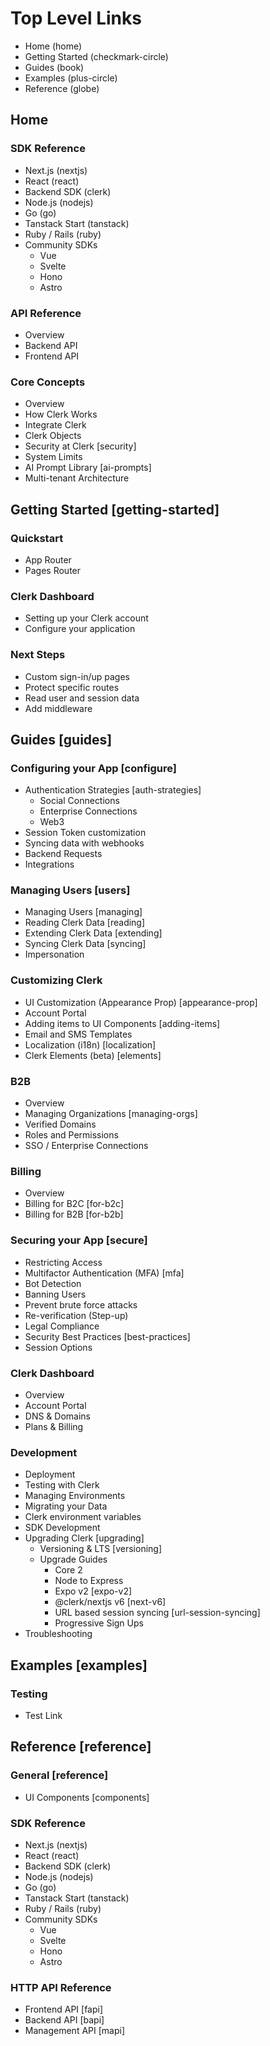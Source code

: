 # Top Level Links

- Home (home)
- Getting Started (checkmark-circle)
- Guides (book)
- Examples (plus-circle)
- Reference (globe)

## Home

### SDK Reference

- Next.js (nextjs)
- React (react)
- Backend SDK (clerk)
- Node.js (nodejs)
- Go (go)
- Tanstack Start (tanstack)
- Ruby / Rails (ruby)
- Community SDKs
  - Vue
  - Svelte
  - Hono
  - Astro

### API Reference

- Overview
- Backend API
- Frontend API

### Core Concepts

- Overview
- How Clerk Works
- Integrate Clerk
- Clerk Objects
- Security at Clerk [security]
- System Limits
- AI Prompt Library [ai-prompts]
- Multi-tenant Architecture

## Getting Started [getting-started]

### Quickstart

- App Router
- Pages Router

### Clerk Dashboard

- Setting up your Clerk account
- Configure your application

### Next Steps

- Custom sign-in/up pages
- Protect specific routes
- Read user and session data
- Add middleware

## Guides [guides]

### Configuring your App [configure]

- Authentication Strategies [auth-strategies]
  - Social Connections
  - Enterprise Connections
  - Web3
- Session Token customization
- Syncing data with webhooks
- Backend Requests
- Integrations

### Managing Users [users]

- Managing Users [managing]
- Reading Clerk Data [reading]
- Extending Clerk Data [extending]
- Syncing Clerk Data [syncing]
- Impersonation

### Customizing Clerk

- UI Customization (Appearance Prop) [appearance-prop]
- Account Portal
- Adding items to UI Components [adding-items]
- Email and SMS Templates
- Localization (i18n) [localization]
- Clerk Elements (beta) [elements]

### B2B

- Overview
- Managing Organizations [managing-orgs]
- Verified Domains
- Roles and Permissions
- SSO / Enterprise Connections

### Billing

- Overview
- Billing for B2C [for-b2c]
- Billing for B2B [for-b2b]

### Securing your App [secure]

- Restricting Access
- Multifactor Authentication (MFA) [mfa]
- Bot Detection
- Banning Users
- Prevent brute force attacks
- Re-verification (Step-up)
- Legal Compliance
- Security Best Practices [best-practices]
- Session Options

### Clerk Dashboard

- Overview
- Account Portal
- DNS & Domains
- Plans & Billing

### Development

- Deployment
- Testing with Clerk
- Managing Environments
- Migrating your Data
- Clerk environment variables
- SDK Development
- Upgrading Clerk [upgrading]
  - Versioning & LTS [versioning]
  - Upgrade Guides
    - Core 2
    - Node to Express
    - Expo v2 [expo-v2]
    - @clerk/nextjs v6 [next-v6]
    - URL based session syncing [url-session-syncing]
    - Progressive Sign Ups
- Troubleshooting

## Examples [examples]

### Testing

- Test Link

## Reference [reference]

### General [reference]

- UI Components [components]

### SDK Reference

- Next.js (nextjs)
- React (react)
- Backend SDK (clerk)
- Node.js (nodejs)
- Go (go)
- Tanstack Start (tanstack)
- Ruby / Rails (ruby)
- Community SDKs
  - Vue
  - Svelte
  - Hono
  - Astro

### HTTP API Reference

- Frontend API [fapi]
- Backend API [bapi]
- Management API [mapi]
